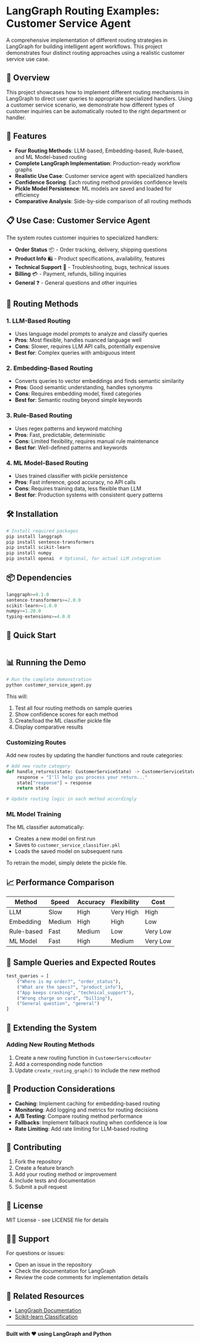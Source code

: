 # LangGraph Routing Examples: Customer Service Agent

A comprehensive implementation of different routing strategies in LangGraph for building intelligent agent workflows. This project demonstrates four distinct routing approaches using a realistic customer service use case.

## 🎯 Overview

This project showcases how to implement different routing mechanisms in LangGraph to direct user queries to appropriate specialized handlers. Using a customer service scenario, we demonstrate how different types of customer inquiries can be automatically routed to the right department or handler.

## 🚀 Features

- **Four Routing Methods**: LLM-based, Embedding-based, Rule-based, and ML Model-based routing
- **Complete LangGraph Implementation**: Production-ready workflow graphs
- **Realistic Use Case**: Customer service agent with specialized handlers
- **Confidence Scoring**: Each routing method provides confidence levels
- **Pickle Model Persistence**: ML models are saved and loaded for efficiency
- **Comparative Analysis**: Side-by-side comparison of all routing methods

## 📋 Use Case: Customer Service Agent

The system routes customer inquiries to specialized handlers:

- **Order Status** 📦 - Order tracking, delivery, shipping questions
- **Product Info** 🛍️ - Product specifications, availability, features
- **Technical Support** 🔧 - Troubleshooting, bugs, technical issues
- **Billing** 💳 - Payment, refunds, billing inquiries
- **General** ❓ - General questions and other inquiries

## 🔀 Routing Methods

### 1. LLM-Based Routing
- Uses language model prompts to analyze and classify queries
- **Pros**: Most flexible, handles nuanced language well
- **Cons**: Slower, requires LLM API calls, potentially expensive
- **Best for**: Complex queries with ambiguous intent

### 2. Embedding-Based Routing
- Converts queries to vector embeddings and finds semantic similarity
- **Pros**: Good semantic understanding, handles synonyms
- **Cons**: Requires embedding model, fixed categories
- **Best for**: Semantic routing beyond simple keywords

### 3. Rule-Based Routing
- Uses regex patterns and keyword matching
- **Pros**: Fast, predictable, deterministic
- **Cons**: Limited flexibility, requires manual rule maintenance
- **Best for**: Well-defined patterns and keywords

### 4. ML Model-Based Routing
- Uses trained classifier with pickle persistence
- **Pros**: Fast inference, good accuracy, no API calls
- **Cons**: Requires training data, less flexible than LLM
- **Best for**: Production systems with consistent query patterns

## 🛠️ Installation

```bash
# Install required packages
pip install langgraph
pip install sentence-transformers
pip install scikit-learn
pip install numpy
pip install openai  # Optional, for actual LLM integration
```

## 📦 Dependencies

```python
langgraph>=0.1.0
sentence-transformers>=2.0.0
scikit-learn>=1.0.0
numpy>=1.20.0
typing-extensions>=4.0.0
```

## 🚦 Quick Start

```python customer_service_agent.py
```

## 📊 Running the Demo

```python
# Run the complete demonstration
python customer_service_agent.py
```

This will:
1. Test all four routing methods on sample queries
2. Show confidence scores for each method
3. Create/load the ML classifier pickle file
4. Display comparative results



### Customizing Routes
Add new routes by updating the handler functions and route categories:

```python
# Add new route category
def handle_returns(state: CustomerServiceState) -> CustomerServiceState:
    response = "I'll help you process your return..."
    state["response"] = response
    return state

# Update routing logic in each method accordingly
```

### ML Model Training
The ML classifier automatically:
- Creates a new model on first run
- Saves to `customer_service_classifier.pkl`
- Loads the saved model on subsequent runs

To retrain the model, simply delete the pickle file.

## 📈 Performance Comparison

| Method | Speed | Accuracy | Flexibility | Cost |
|--------|-------|----------|-------------|------|
| LLM | Slow | High | Very High | High |
| Embedding | Medium | High | High | Low |
| Rule-based | Fast | Medium | Low | Very Low |
| ML Model | Fast | High | Medium | Very Low |

## 🎯 Sample Queries and Expected Routes

```python
test_queries = [
    ("Where is my order?", "order_status"),
    ("What are the specs?", "product_info"),
    ("App keeps crashing", "technical_support"),
    ("Wrong charge on card", "billing"),
    ("General question", "general")
]
```

## 🔄 Extending the System

### Adding New Routing Methods
1. Create a new routing function in `CustomerServiceRouter`
2. Add a corresponding node function
3. Update `create_routing_graph()` to include the new method


## 🚀 Production Considerations

- **Caching**: Implement caching for embedding-based routing
- **Monitoring**: Add logging and metrics for routing decisions
- **A/B Testing**: Compare routing method performance
- **Fallbacks**: Implement fallback routing when confidence is low
- **Rate Limiting**: Add rate limiting for LLM-based routing

## 🤝 Contributing

1. Fork the repository
2. Create a feature branch
3. Add your routing method or improvement
4. Include tests and documentation
5. Submit a pull request

## 📝 License

MIT License - see LICENSE file for details

## 🙋‍♂️ Support

For questions or issues:
- Open an issue in the repository
- Check the documentation for LangGraph
- Review the code comments for implementation details

## 🔗 Related Resources

- [LangGraph Documentation](https://python.langchain.com/docs/langgraph)
- [Scikit-learn Classification](https://scikit-learn.org/stable/modules/classification.html)

---

**Built with ❤️ using LangGraph and Python**